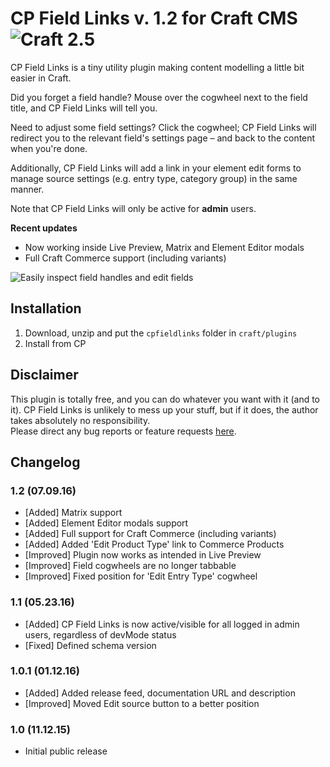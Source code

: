 # CP Field Links v. 1.2 for Craft CMS ![Craft 2.5](https://img.shields.io/badge/craft-2.5-red.svg?style=flat-square)

CP Field Links is a tiny utility plugin making content modelling a little bit easier in Craft.  

Did you forget a field handle? Mouse over the cogwheel next to the field title, and CP Field Links will tell you.  

Need to adjust some field settings? Click the cogwheel; CP Field Links will redirect you to the relevant field's settings page – and back to the content when you're done.  

Additionally, CP Field Links will add a link in your element edit forms to manage source settings (e.g. entry type, category group) in the same manner.  

Note that CP Field Links will only be active for **admin** users.  

**Recent updates**  
* Now working inside Live Preview, Matrix and Element Editor modals
* Full Craft Commerce support (including variants)

![Easily inspect field handles and edit fields](http://g.recordit.co/i8SOUKWYpq.gif)

## Installation

1. Download, unzip and put the `cpfieldlinks` folder in `craft/plugins`
2. Install from CP

## Disclaimer

This plugin is totally free, and you can do whatever you want with it (and to it). CP Field Links is unlikely to mess up your stuff, but if it does, the author takes absolutely no responsibility.  
Please direct any bug reports or feature requests [here](https://github.com/mmikkel/CpFieldLinks-Craft/issues).

## Changelog

### 1.2 (07.09.16)
* [Added] Matrix support
* [Added] Element Editor modals support
* [Added] Full support for Craft Commerce (including variants)
* [Added] Added 'Edit Product Type' link to Commerce Products
* [Improved] Plugin now works as intended in Live Preview
* [Improved] Field cogwheels are no longer tabbable
* [Improved] Fixed position for 'Edit Entry Type' cogwheel

### 1.1 (05.23.16)
* [Added] CP Field Links is now active/visible for all logged in admin users, regardless of devMode status
* [Fixed] Defined schema version

### 1.0.1 (01.12.16)
* [Added] Added release feed, documentation URL and description
* [Improved] Moved Edit source button to a better position

### 1.0 (11.12.15)
* Initial public release
